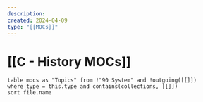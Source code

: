 ```yaml
---
description: 
created: 2024-04-09
type: "[[MOCs]]"
---
```

# [[C - History MOCs]]

```dataview
table mocs as "Topics" from !"90 System" and !outgoing([[]])
where type = this.type and contains(collections, [[]])
sort file.name
```
